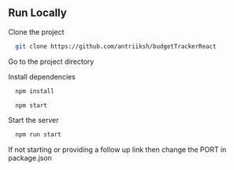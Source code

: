 ## Run Locally

Clone the project

```bash
  git clone https://github.com/antriiksh/budgetTrackerReact
```

Go to the project directory

Install dependencies

```bash
  npm install
```

```bash
  npm start
```


Start the server

```bash
  npm run start
```

If not starting or providing a follow up link then change the PORT in package.json

